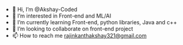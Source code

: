 - 👋 Hi, I’m @Akshay-Coded
- 👀 I’m interested in Front-end and ML/AI
- 🌱 I’m currently learning Front-end, python libraries, Java and c++
- 💞️ I’m looking to collaborate on front-end project
- 📫 How to reach me rajinkanthakshay321@gmail.com

<!---
Akshay-Coded/Akshay-Coded is a ✨ special ✨ repository because its `README.md` (this file) appears on your GitHub profile.
You can click the Preview link to take a look at your changes.
--->
